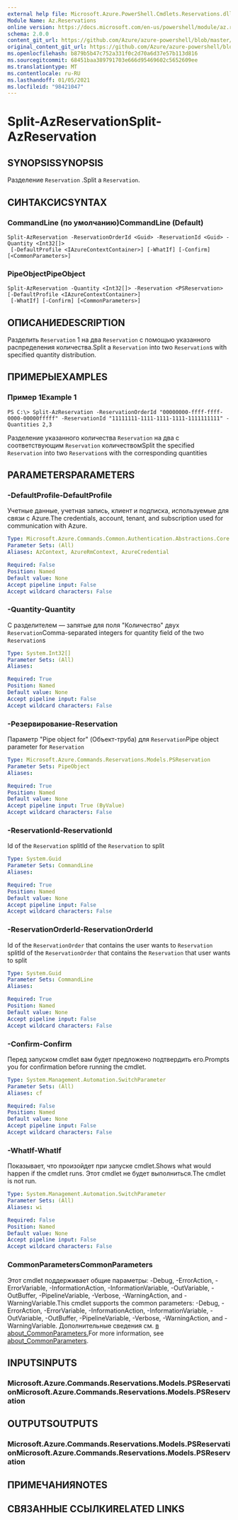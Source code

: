 ```yaml
---
external help file: Microsoft.Azure.PowerShell.Cmdlets.Reservations.dll-Help.xml
Module Name: Az.Reservations
online version: https://docs.microsoft.com/en-us/powershell/module/az.reservations/split-azreservation
schema: 2.0.0
content_git_url: https://github.com/Azure/azure-powershell/blob/master/src/Reservations/Reservations/help/Split-AzReservation.md
original_content_git_url: https://github.com/Azure/azure-powershell/blob/master/src/Reservations/Reservations/help/Split-AzReservation.md
ms.openlocfilehash: b879b5b47c752a331f0c2d70a6d37e57b113d816
ms.sourcegitcommit: 68451baa389791703e666d95469602c5652609ee
ms.translationtype: MT
ms.contentlocale: ru-RU
ms.lasthandoff: 01/05/2021
ms.locfileid: "98421047"
---
```

# <span data-ttu-id="9627c-101">Split-AzReservation</span><span class="sxs-lookup"><span data-stu-id="9627c-101">Split-AzReservation</span></span>

## <span data-ttu-id="9627c-102">SYNOPSIS</span><span class="sxs-lookup"><span data-stu-id="9627c-102">SYNOPSIS</span></span>
<span data-ttu-id="9627c-103">Разделение `Reservation` .</span><span class="sxs-lookup"><span data-stu-id="9627c-103">Split a `Reservation`.</span></span>

## <span data-ttu-id="9627c-104">СИНТАКСИС</span><span class="sxs-lookup"><span data-stu-id="9627c-104">SYNTAX</span></span>

### <span data-ttu-id="9627c-105">CommandLine (по умолчанию)</span><span class="sxs-lookup"><span data-stu-id="9627c-105">CommandLine (Default)</span></span>
```
Split-AzReservation -ReservationOrderId <Guid> -ReservationId <Guid> -Quantity <Int32[]>
 [-DefaultProfile <IAzureContextContainer>] [-WhatIf] [-Confirm] [<CommonParameters>]
```

### <span data-ttu-id="9627c-106">PipeObject</span><span class="sxs-lookup"><span data-stu-id="9627c-106">PipeObject</span></span>
```
Split-AzReservation -Quantity <Int32[]> -Reservation <PSReservation> [-DefaultProfile <IAzureContextContainer>]
 [-WhatIf] [-Confirm] [<CommonParameters>]
```

## <span data-ttu-id="9627c-107">ОПИСАНИЕ</span><span class="sxs-lookup"><span data-stu-id="9627c-107">DESCRIPTION</span></span>
<span data-ttu-id="9627c-108">Разделить `Reservation` 1 на два `Reservation` с помощью указанного распределения количества.</span><span class="sxs-lookup"><span data-stu-id="9627c-108">Split a `Reservation` into two `Reservation`s with specified quantity distribution.</span></span>

## <span data-ttu-id="9627c-109">ПРИМЕРЫ</span><span class="sxs-lookup"><span data-stu-id="9627c-109">EXAMPLES</span></span>

### <span data-ttu-id="9627c-110">Пример 1</span><span class="sxs-lookup"><span data-stu-id="9627c-110">Example 1</span></span>
```
PS C:\> Split-AzReservation -ReservationOrderId "00000000-ffff-ffff-0000-00000fffff" -ReservationId "11111111-1111-1111-1111-1111111111" -Quantities 2,3
```

<span data-ttu-id="9627c-111">Разделение указанного количества `Reservation` на два с соответствующим `Reservation` количеством</span><span class="sxs-lookup"><span data-stu-id="9627c-111">Split the specified `Reservation` into two `Reservation`s with the corresponding quantities</span></span>

## <span data-ttu-id="9627c-112">PARAMETERS</span><span class="sxs-lookup"><span data-stu-id="9627c-112">PARAMETERS</span></span>

### <span data-ttu-id="9627c-113">-DefaultProfile</span><span class="sxs-lookup"><span data-stu-id="9627c-113">-DefaultProfile</span></span>
<span data-ttu-id="9627c-114">Учетные данные, учетная запись, клиент и подписка, используемые для связи с Azure.</span><span class="sxs-lookup"><span data-stu-id="9627c-114">The credentials, account, tenant, and subscription used for communication with Azure.</span></span>

```yaml
Type: Microsoft.Azure.Commands.Common.Authentication.Abstractions.Core.IAzureContextContainer
Parameter Sets: (All)
Aliases: AzContext, AzureRmContext, AzureCredential

Required: False
Position: Named
Default value: None
Accept pipeline input: False
Accept wildcard characters: False
```

### <span data-ttu-id="9627c-115">-Quantity</span><span class="sxs-lookup"><span data-stu-id="9627c-115">-Quantity</span></span>
<span data-ttu-id="9627c-116">С разделителем — запятые для поля "Количество" двух `Reservation`</span><span class="sxs-lookup"><span data-stu-id="9627c-116">Comma-separated integers for quantity field of the two `Reservation`s</span></span>

```yaml
Type: System.Int32[]
Parameter Sets: (All)
Aliases:

Required: True
Position: Named
Default value: None
Accept pipeline input: False
Accept wildcard characters: False
```

### <span data-ttu-id="9627c-117">-Резервирование</span><span class="sxs-lookup"><span data-stu-id="9627c-117">-Reservation</span></span>
<span data-ttu-id="9627c-118">Параметр "Pipe object for" (Объект-труба) для `Reservation`</span><span class="sxs-lookup"><span data-stu-id="9627c-118">Pipe object parameter for `Reservation`</span></span>

```yaml
Type: Microsoft.Azure.Commands.Reservations.Models.PSReservation
Parameter Sets: PipeObject
Aliases:

Required: True
Position: Named
Default value: None
Accept pipeline input: True (ByValue)
Accept wildcard characters: False
```

### <span data-ttu-id="9627c-119">-ReservationId</span><span class="sxs-lookup"><span data-stu-id="9627c-119">-ReservationId</span></span>
<span data-ttu-id="9627c-120">Id of the `Reservation` split</span><span class="sxs-lookup"><span data-stu-id="9627c-120">Id of the `Reservation` to split</span></span>

```yaml
Type: System.Guid
Parameter Sets: CommandLine
Aliases:

Required: True
Position: Named
Default value: None
Accept pipeline input: False
Accept wildcard characters: False
```

### <span data-ttu-id="9627c-121">-ReservationOrderId</span><span class="sxs-lookup"><span data-stu-id="9627c-121">-ReservationOrderId</span></span>
<span data-ttu-id="9627c-122">Id of the `ReservationOrder` that contains the user wants to `Reservation` split</span><span class="sxs-lookup"><span data-stu-id="9627c-122">Id of the `ReservationOrder` that contains the `Reservation` that user wants to split</span></span>

```yaml
Type: System.Guid
Parameter Sets: CommandLine
Aliases:

Required: True
Position: Named
Default value: None
Accept pipeline input: False
Accept wildcard characters: False
```

### <span data-ttu-id="9627c-123">-Confirm</span><span class="sxs-lookup"><span data-stu-id="9627c-123">-Confirm</span></span>
<span data-ttu-id="9627c-124">Перед запуском cmdlet вам будет предложено подтвердить его.</span><span class="sxs-lookup"><span data-stu-id="9627c-124">Prompts you for confirmation before running the cmdlet.</span></span>

```yaml
Type: System.Management.Automation.SwitchParameter
Parameter Sets: (All)
Aliases: cf

Required: False
Position: Named
Default value: None
Accept pipeline input: False
Accept wildcard characters: False
```

### <span data-ttu-id="9627c-125">-WhatIf</span><span class="sxs-lookup"><span data-stu-id="9627c-125">-WhatIf</span></span>
<span data-ttu-id="9627c-126">Показывает, что произойдет при запуске cmdlet.</span><span class="sxs-lookup"><span data-stu-id="9627c-126">Shows what would happen if the cmdlet runs.</span></span> <span data-ttu-id="9627c-127">Этот cmdlet не будет выполниться.</span><span class="sxs-lookup"><span data-stu-id="9627c-127">The cmdlet is not run.</span></span>

```yaml
Type: System.Management.Automation.SwitchParameter
Parameter Sets: (All)
Aliases: wi

Required: False
Position: Named
Default value: None
Accept pipeline input: False
Accept wildcard characters: False
```

### <span data-ttu-id="9627c-128">CommonParameters</span><span class="sxs-lookup"><span data-stu-id="9627c-128">CommonParameters</span></span>
<span data-ttu-id="9627c-129">Этот cmdlet поддерживает общие параметры: -Debug, -ErrorAction, -ErrorVariable, -InformationAction, -InformationVariable, -OutVariable, -OutBuffer, -PipelineVariable, -Verbose, -WarningAction, and -WarningVariable.</span><span class="sxs-lookup"><span data-stu-id="9627c-129">This cmdlet supports the common parameters: -Debug, -ErrorAction, -ErrorVariable, -InformationAction, -InformationVariable, -OutVariable, -OutBuffer, -PipelineVariable, -Verbose, -WarningAction, and -WarningVariable.</span></span> <span data-ttu-id="9627c-130">Дополнительные сведения см. [в about_CommonParameters.](http://go.microsoft.com/fwlink/?LinkID=113216)</span><span class="sxs-lookup"><span data-stu-id="9627c-130">For more information, see [about_CommonParameters](http://go.microsoft.com/fwlink/?LinkID=113216).</span></span>

## <span data-ttu-id="9627c-131">INPUTS</span><span class="sxs-lookup"><span data-stu-id="9627c-131">INPUTS</span></span>

### <span data-ttu-id="9627c-132">Microsoft.Azure.Commands.Reservations.Models.PSReservation</span><span class="sxs-lookup"><span data-stu-id="9627c-132">Microsoft.Azure.Commands.Reservations.Models.PSReservation</span></span>

## <span data-ttu-id="9627c-133">OUTPUTS</span><span class="sxs-lookup"><span data-stu-id="9627c-133">OUTPUTS</span></span>

### <span data-ttu-id="9627c-134">Microsoft.Azure.Commands.Reservations.Models.PSReservation</span><span class="sxs-lookup"><span data-stu-id="9627c-134">Microsoft.Azure.Commands.Reservations.Models.PSReservation</span></span>

## <span data-ttu-id="9627c-135">ПРИМЕЧАНИЯ</span><span class="sxs-lookup"><span data-stu-id="9627c-135">NOTES</span></span>

## <span data-ttu-id="9627c-136">СВЯЗАННЫЕ ССЫЛКИ</span><span class="sxs-lookup"><span data-stu-id="9627c-136">RELATED LINKS</span></span>
